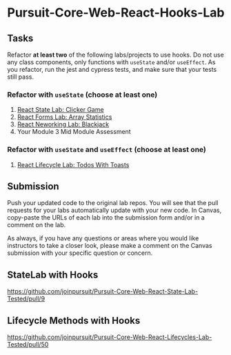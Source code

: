 # Pursuit-Core-Web-React-Hooks-Lab

## Tasks
Refactor **at least two** of the following labs/projects to use hooks. Do not use any class components, only functions with `useState` and/or `useEffect`. As you refactor, run the jest and cypress tests, and make sure that your tests still pass.

### Refactor with `useState` (choose at least one)
1. [React State Lab: Clicker Game](https://github.com/joinpursuit/Pursuit-Core-Web-React-State-Lab-Tested)
2. [React Forms Lab: Array Statistics](https://github.com/joinpursuit/Pursuit-Core-Web-React-Forms-Lab-Tested)
3. [React Neworking Lab: Blackjack](https://github.com/joinpursuit/Pursuit-Core-Web-React-Networking-Lab-Tested)
4. Your Module 3 Mid Module Assessment

### Refactor with `useState` and `useEffect` (choose at least one)
1. [React Lifecycle Lab: Todos With Toasts](https://github.com/joinpursuit/Pursuit-Core-Web-React-Lifecycles-Lab-Tested)

## Submission
Push your updated code to the original lab repos. You will see that the pull requests for your labs automatically update with your new code. In Canvas, copy-paste the URLs of each lab into the submission form and/or in a comment on the lab.

As always, if you have any questions or areas where you would like instructors to take a closer look, please make a comment on the Canvas submission with your specific question or concern.

## StateLab with Hooks
https://github.com/joinpursuit/Pursuit-Core-Web-React-State-Lab-Tested/pull/9

## Lifecycle Methods with Hooks 
https://github.com/joinpursuit/Pursuit-Core-Web-React-Lifecycles-Lab-Tested/pull/50